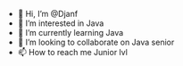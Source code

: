 - 👋 Hi, I’m @Djanf
- 👀 I’m interested in Java
- 🌱 I’m currently learning Java
- 💞️ I’m looking to collaborate on Java senior
- 📫 How to reach me Junior lvl

<!---
Djanf/Djanf is a ✨ special ✨ repository because its `README.md` (this file) appears on your GitHub profile.
You can click the Preview link to take a look at your changes.
--->
